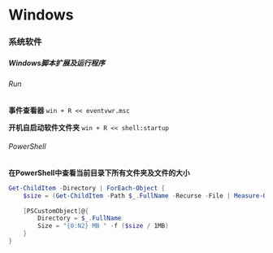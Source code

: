 # Windows


### 系统软件




##### Windows脚本扩展及运行程序


###### Run

**事件查看器**
`win + R << eventvwr.msc`

**开机自启动软件文件夹**
`win + R << shell:startup`


###### PowerShell

**在PowerShell中查看当前目录下所有文件夹及文件的大小**
```powershell
Get-ChildItem -Directory | ForEach-Object {
	$size = (Get-ChildItem -Path $_.FullName -Recurse -File | Measure-Object -Property Length -Sum).Sum
	
	[PSCustomObject]@{
		Directory = $_.FullName
		Size = "{0:N2} MB " -f ($size / 1MB)
	}
}
```